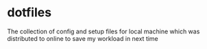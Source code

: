 # dotfiles
The collection of config and setup files for local machine which was distributed to online to save my workload in next time
